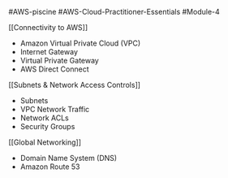 #AWS-piscine #AWS-Cloud-Practitioner-Essentials #Module-4

[[Connectivity to AWS]]
- Amazon Virtual Private Cloud (VPC)
- Internet Gateway
- Virtual Private Gateway
- AWS Direct Connect

[[Subnets & Network Access Controls]]
- Subnets
- VPC Network Traffic
- Network ACLs
- Security Groups

[[Global Networking]]
- Domain Name System (DNS)
- Amazon Route 53
